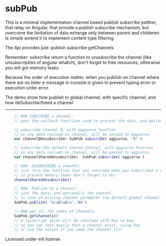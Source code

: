 # subPub

This is a minimal implementation channel based publish subscribe patther, that relay on Angular, 
that provide a publish subscribe mechanism, but overcome the limitation of data exhange only between parent and childeren. 
Is simple extend it to implement content type filtering.

The Api provides just:
publish 
subscribe
getChannels


Remember:
subscribe return a function to unsubscribe the channel (like unsubscription of angular whatch),
don't forget to free resources, otherwise you will got memory leaks.

Because the order of execution matter, when you publish on channel where there are no lister
a message in console is given to prevent typing error or execution order error.

The demo show how publish to global channel, with specific channel, 
and how deSubscrbe/freed a channel


-------

```javascript
	// HOW SUBSCRIBE a channel:
	// pass the callback functiion used to process the data, and optionally the channel name

	// subscribe channel B, with aggiorna function
	// so any data recived on channel, will be passed to aggiorna
	var channelBUnsubscribe= SubPub.subscribe( aggiorna, "B" )

	// subscribe the default shared channel, with aggiorna function
	// so any data recived on channel, will be passed to aggiorna
	var channelSharedUnsubscribe=  SubPub.subscribe( aggiorna )
```

```javascript
	// HOW  UnSUBSCRIBE a channel:
	// just fire the function that was returned when you subscribed a channel
	// to prevent memory leaks don't forget to do!
	channelSharedUnsubscribe()
```

```javascript
	// HOW  Publish to a channel:
	// just the data, and optionally the channel
	// in case of missing channel parameter the default global channel will be used
	SubPub.publish( "blaBlaBla",'B8')
```

```javascript
	// HOW get all the names of channels:
	SubPub.getChannels()
	// a javascript objet will be returned with key to key, 
	// so you can test easily that a channel exist, using key 
	// or use the values if you need the channel list
```

Licensed under mit license